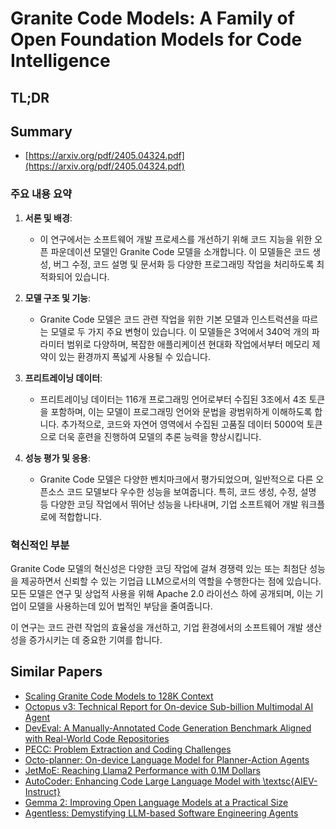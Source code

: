 # Granite Code Models: A Family of Open Foundation Models for Code Intelligence
## TL;DR
## Summary
- [https://arxiv.org/pdf/2405.04324.pdf](https://arxiv.org/pdf/2405.04324.pdf)

### 주요 내용 요약

1. **서론 및 배경**:
   - 이 연구에서는 소프트웨어 개발 프로세스를 개선하기 위해 코드 지능을 위한 오픈 파운데이션 모델인 Granite Code 모델을 소개합니다. 이 모델들은 코드 생성, 버그 수정, 코드 설명 및 문서화 등 다양한 프로그래밍 작업을 처리하도록 최적화되어 있습니다.

2. **모델 구조 및 기능**:
   - Granite Code 모델은 코드 관련 작업을 위한 기본 모델과 인스트럭션을 따르는 모델로 두 가지 주요 변형이 있습니다. 이 모델들은 3억에서 340억 개의 파라미터 범위로 다양하며, 복잡한 애플리케이션 현대화 작업에서부터 메모리 제약이 있는 환경까지 폭넓게 사용될 수 있습니다.

3. **프리트레이닝 데이터**:
   - 프리트레이닝 데이터는 116개 프로그래밍 언어로부터 수집된 3조에서 4조 토큰을 포함하며, 이는 모델이 프로그래밍 언어와 문법을 광범위하게 이해하도록 합니다. 추가적으로, 코드와 자연어 영역에서 수집된 고품질 데이터 5000억 토큰으로 더욱 훈련을 진행하여 모델의 추론 능력을 향상시킵니다.

4. **성능 평가 및 응용**:
   - Granite Code 모델은 다양한 벤치마크에서 평가되었으며, 일반적으로 다른 오픈소스 코드 모델보다 우수한 성능을 보여줍니다. 특히, 코드 생성, 수정, 설명 등 다양한 코딩 작업에서 뛰어난 성능을 나타내며, 기업 소프트웨어 개발 워크플로에 적합합니다.

### 혁신적인 부분
Granite Code 모델의 혁신성은 다양한 코딩 작업에 걸쳐 경쟁력 있는 또는 최첨단 성능을 제공하면서 신뢰할 수 있는 기업급 LLM으로서의 역할을 수행한다는 점에 있습니다. 모든 모델은 연구 및 상업적 사용을 위해 Apache 2.0 라이선스 하에 공개되며, 이는 기업이 모델을 사용하는데 있어 법적인 부담을 줄여줍니다.

이 연구는 코드 관련 작업의 효율성을 개선하고, 기업 환경에서의 소프트웨어 개발 생산성을 증가시키는 데 중요한 기여를 합니다.

## Similar Papers
- [Scaling Granite Code Models to 128K Context](2407.13739.md)
- [Octopus v3: Technical Report for On-device Sub-billion Multimodal AI Agent](2404.11459.md)
- [DevEval: A Manually-Annotated Code Generation Benchmark Aligned with Real-World Code Repositories](2405.19856.md)
- [PECC: Problem Extraction and Coding Challenges](2404.18766.md)
- [Octo-planner: On-device Language Model for Planner-Action Agents](2406.18082.md)
- [JetMoE: Reaching Llama2 Performance with 0.1M Dollars](2404.07413.md)
- [AutoCoder: Enhancing Code Large Language Model with \textsc{AIEV-Instruct}](2405.14906.md)
- [Gemma 2: Improving Open Language Models at a Practical Size](2408.00118.md)
- [Agentless: Demystifying LLM-based Software Engineering Agents](2407.01489.md)
